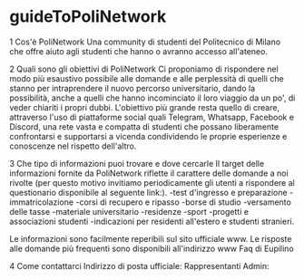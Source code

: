 # guideToPoliNetwork

1 Cos'è PoliNetwork
Una community di studenti del Politecnico di Milano che offre aiuto agli studenti che hanno o avranno accesso all'ateneo.

2 Quali sono gli obiettivi di PoliNetwork
Ci proponiamo di rispondere nel modo più esaustivo possibile alle domande e alle perplessità di quelli che stanno per intraprendere il nuovo percorso universitario, dando la possibilità, anche a quelli che hanno incominciato il loro viaggio da un po', di veder chiariti i propri dubbi.
L'obiettivo più grande resta quello di creare, attraverso l'uso di piattaforme social quali Telegram, Whatsapp, Facebook e Discord, una rete vasta e compatta di studenti che possano liberamente confrontarsi e supportarsi a vicenda condividendo le proprie esperienze e conoscenze nel rispetto dell'altro.

3 Che tipo di informazioni puoi trovare e dove cercarle
Il target delle informazioni fornite da PoliNetwork riflette il carattere delle domande a noi rivolte (per questo motivo invitiamo periodicamente gli utenti a rispondere al questionario disponibile al seguente link:).
-test d'ingresso e preparazione
-immatricolazione
-corsi di recupero e ripasso
-borse di studio
-versamento delle tasse
-materiale universitario
-residenze
-sport
-progetti e associazioni studenti
-indicazioni per residenti all'estero e studenti stranieri.

Le informazioni sono facilmente reperibili sul sito ufficiale www.
Le risposte alle domande più frequenti sono disponibili all'indirizzo www Faq di Eupilino



4 Come contattarci
Indirizzo di posta ufficiale:
Rappresentanti Admin:
